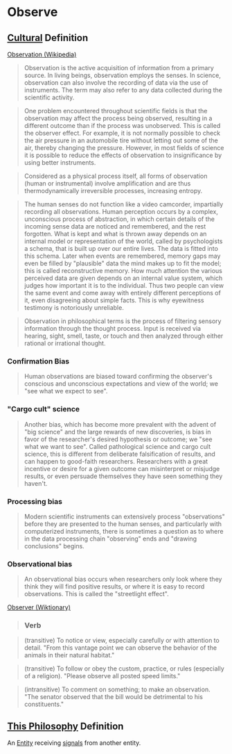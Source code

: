 # Observe

## [Cultural](./culture.md) Definition

<a href="http://en.wikipedia.org/wiki/Observation" target="_blank">Observation (Wikipedia)</a>

> Observation is the active acquisition of information from a primary source. In living beings, observation employs the senses. In science, observation can also involve the recording of data via the use of instruments. The term may also refer to any data collected during the scientific activity.

> One problem encountered throughout scientific fields is that the observation may affect the process being observed, resulting in a different outcome than if the process was unobserved. This is called the observer effect. For example, it is not normally possible to check the air pressure in an automobile tire without letting out some of the air, thereby changing the pressure. However, in most fields of science it is possible to reduce the effects of observation to insignificance by using better instruments.

> Considered as a physical process itself, all forms of observation (human or instrumental) involve amplification and are thus thermodynamically irreversible processes, increasing entropy.

> The human senses do not function like a video camcorder, impartially recording all observations. Human perception occurs by a complex, unconscious process of abstraction, in which certain details of the incoming sense data are noticed and remembered, and the rest forgotten. What is kept and what is thrown away depends on an internal model or representation of the world, called by psychologists a schema, that is built up over our entire lives. The data is fitted into this schema. Later when events are remembered, memory gaps may even be filled by "plausible" data the mind makes up to fit the model; this is called reconstructive memory. How much attention the various perceived data are given depends on an internal value system, which judges how important it is to the individual. Thus two people can view the same event and come away with entirely different perceptions of it, even disagreeing about simple facts. This is why eyewitness testimony is notoriously unreliable.

> Observation in philosophical terms is the process of filtering sensory information through the thought process. Input is received via hearing, sight, smell, taste, or touch and then analyzed through either rational or irrational thought.

### Confirmation Bias

> Human observations are biased toward confirming the observer's conscious and unconscious expectations and view of the world; we "see what we expect to see".

### "Cargo cult" science

> Another bias, which has become more prevalent with the advent of "big science" and the large rewards of new discoveries, is bias in favor of the researcher's desired hypothesis or outcome; we "see what we want to see". Called pathological science and cargo cult science, this is different from deliberate falsification of results, and can happen to good-faith researchers. Researchers with a great incentive or desire for a given outcome can misinterpret or misjudge results, or even persuade themselves they have seen something they haven't.

### Processing bias

> Modern scientific instruments can extensively process "observations" before they are presented to the human senses, and particularly with computerized instruments, there is sometimes a question as to where in the data processing chain "observing" ends and "drawing conclusions" begins.

### Observational bias

> An observational bias occurs when researchers only look where they think they will find positive results, or where it is easy to record observations. This is called the "streetlight effect".

<a href="http://en.wiktionary.org/wiki/observe" target="_blank">Observer (Wiktionary)</a>

> ### Verb

> (transitive) To notice or view, especially carefully or with attention to detail. "From this vantage point we can observe the behavior of the animals in their natural habitat."

> (transitive) To follow or obey the custom, practice, or rules (especially of a religion). "Please observe all posted speed limits."

> (intransitive) To comment on something; to make an observation. "The senator observed that the bill would be detrimental to his constituents."

## [This Philosophy](./this-philosophy.md) Definition

An [Entity](./entity.md) receiving [signals](./signal.md) from another entity.
